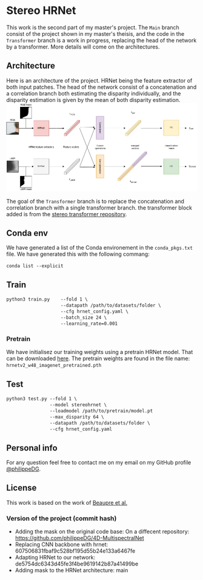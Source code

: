 # Stereo HRNet

This work is the second part of my master's project. The ` Main ` branch consist of the project shown in my master's theisis, and the code in the ` Transformer ` branch is a work in progress, replacing the head of the network by a transformer. More details will come on the architectures.

## Architecture

Here is an architecture of the project. HRNet being the feature extractor of both input patches. The head of the network consist of a concatenation and a correlation branch both estimating the disparity individually, and the disparity estimation is given by the mean of both disparity estimation.
![](images/4d-hrnet-net-arch.png)

The goal of the ` Transformer ` branch is to replace the concatenation and correlation branch with a single transformer branch. the transformer block added is from the [stereo transformer repository](https://github.com/mli0603/stereo-transformer).

## Conda env

We have generated a list of the Conda environement in the ` conda_pkgs.txt ` file. We have generated this with the following commang:

```
conda list --explicit
```

## Train

```
python3 train.py    --fold 1 \ 
                    --datapath /path/to/datasets/folder \  
                    --cfg hrnet_config.yaml \ 
                    --batch_size 24 \ 
                    --learning_rate=0.001
```

### Pretrain 
 We have initialisez our training weights using a pretrain HRNet model. That can be downloaded [here](https://github.com/HRNet/HRNet-Semantic-Segmentation).  The pretrain weights are found in the file name: ` hrnetv2_w48_imagenet_pretrained.pth `


## Test
```
python3 test.py --fold 1 \
                --model stereohrnet \
                --loadmodel /path/to/pretrain/model.pt  
                --max_disparity 64 \ 
                --datapath /path/to/datasets/folder \  
                --cfg hrnet_config.yaml 
```

## Personal info

For any question feel free to contact me on my email on my GitHub profile [@philippeDG](https://github.com/philippeDG).

## License

This work is based on the work of [Beaupre et al.](https://github.com/beaupreda/domain-networks) 


### Version of the project (commit hash)
- Adding the mask on the original code base: On a diffecent repository: https://github.com/philippeDG/4D-MultispectralNet
- Replacing CNN backbone with hrnet: 607506831fbaf9c528bf195d55b24e133a6467fe
- Adapting HRNet to our network: de5754dc6343d45fe3f4be9619142b87a41499be
- Adding mask to the HRNet architecture: main
